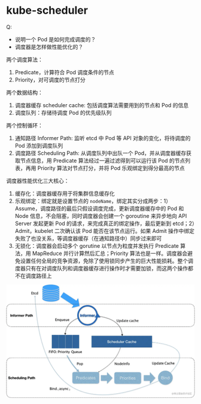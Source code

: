 # kube-scheduler

Q:

- 说明一个 Pod 是如何完成调度的？
- 调度器是怎样做性能优化的？

两个调度算法：

1. Predicate，计算符合 Pod 调度条件的节点
2. Priority，对可调度的节点打分

两个数据结构：

1. 调度器缓存 scheduler cache: 包括调度算法需要用到的节点和 Pod 的信息
2. 调度队列：存储待调度 Pod 的优先级队列

两个控制循环：

1. 通知路径 Informer Path: 监听 etcd 中 Pod 等 API 对象的变化，将待调度的 Pod 添加到调度队列
2. 调度路径 Scheduling Path: 从调度队列中出队一个 Pod，并从调度器缓存获取节点信息，用 Predicate 算法经过一遍过滤得到可以运行该 Pod 的节点列表，再用 Priority 算法对节点打分，并将 Pod 乐观绑定到得分最高的节点

调度器性能优化三大核心：

1. 缓存化：调度器缓存用于将集群信息缓存化
2. 乐观绑定：绑定就是设置节点的 `nodeName`，绑定其实分成两步：1）Assume，调度路径的最后只假设调度完成，更新调度器缓存中的 Pod 和 Node 信息，不会阻塞，同时调度器会创建一个 goroutine 来异步地向 API Server 发起更新 Pod 的请求，来完成真正的绑定操作，最后更新到 etcd；2）Admit，kubelet 二次确认该 Pod 能否在该节点运行。如果 Admit 操作中绑定失败了也没关系，等调度器缓存（在通知路径中）同步过来即可
3. 无锁化：调度器会启动多个 gorutine 以节点为粒度并发执行 Predicate 算法，用 MapReduce 并行计算然后汇总；Priority 算法也是一样。调度器会避免设置任何全局的竞争资源，免除了使用锁同步产生的巨大性能损耗。整个调度器只有在对调度队列和调度器缓存进行操作时才需要加锁，而这两个操作都不在调度路径上

![](kube-scheduler.webp)